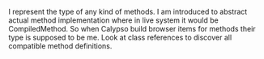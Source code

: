 I represent the type of any kind of methods.
I am introduced to abstract actual method implementation where in live system it would be CompiledMethod.
So when Calypso build browser items for methods their type is supposed to be me.
Look at class references to discover all compatible method definitions.
